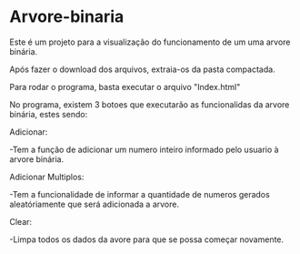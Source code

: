 # Arvore-binaria
Este é um projeto para a visualização do funcionamento de um uma arvore binária.

Após fazer o download dos arquivos, extraia-os da pasta compactada.

Para rodar o programa, basta executar o arquivo "Index.html"

No programa, existem 3 botoes que executarão as funcionalidas da arvore binária, estes sendo:

Adicionar:

  -Tem a função de adicionar um numero inteiro informado pelo usuario à arvore binária.
 
Adicionar Multiplos:

  -Tem a funcionalidade de informar a quantidade de numeros gerados aleatóriamente que será adicionada a arvore.
 
Clear:

  -Limpa todos os dados da avore para que se possa começar novamente.
